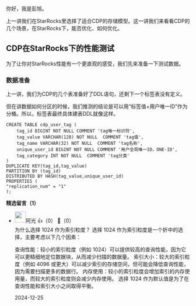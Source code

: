 你好，我是彭旭。

上一讲我们在StarRocks里选择了适合CDP的存储模型。这一讲我们来看看CDP的几个场景，在StarRocks下，能否优化、如何优化。

## CDP在StarRocks下的性能测试

为了让你对StarRocks性能有一个更直观的感受，我们先来准备一下测试数据。

### 数据准备

上一讲，我们为CDP的几个表准备好了DDL语句，还剩下一个标签表没有定义。

但在讲数据如何分区的时候，我们推测的结论是可以用“标签值+用户唯一ID”作为分桶。所以，标签表最终具体建表DDL就像这样。

```shell
CREATE TABLE cdp_user_tag (
    tag_id BIGINT NOT NULL COMMENT 'tag唯一标识符',
    tag_value VARCHAR(128) NOT NULL  COMMENT 'tag值',
    tag_name VARCHAR(32) NOT NULL  COMMENT 'tag名称',
    unique_user_id BIGINT NOT NULL COMMENT '用户全局唯一ID，ONE-ID',
    tag_category INT NOT NULL  COMMENT 'tag分类'
)
DUPLICATE KEY(tag_id,tag_value)
PARTITION BY (tag_id)
DISTRIBUTED BY HASH(tag_value,unique_user_id)
PROPERTIES (
"replication_num" = "1"
);
```
<div><strong>精选留言（1）</strong></div><ul>
<li><img src="https://static001.geekbang.org/account/avatar/00/24/db/24/73e217f8.jpg" width="30px"><span>阿光</span> 👍（0） 💬（0）<div>为什么选择 1024 作为索引粒度？
选择 1024 作为索引粒度是一个折中的选择，主要考虑以下几个因素：

查询性能：较小的索引粒度（例如 1024）可以提供较高的查询性能，因为它可以更精细地定位数据块，从而减少扫描的数据量。
索引大小：较大的索引粒度（例如 4096 或更大）可以减少索引的存储空间，但可能会降低查询性能，因为需要扫描更多的数据行。
内存使用：较小的索引粒度会增加索引的内存使用量，而较大的索引粒度则会减少内存使用。
选择 1024 作为默认值是为了在查询性能和索引大小之间取得平衡。</div>2024-12-25</li><br/>
</ul>